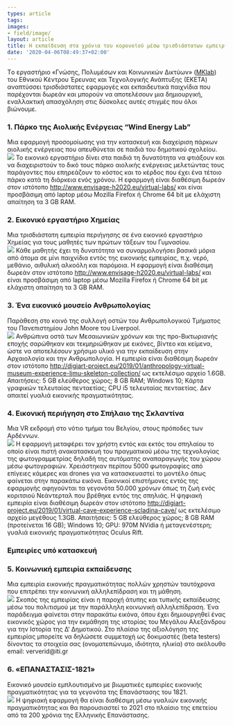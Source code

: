 ```yaml
---
types: article
tags:
images: 
- field/image/
layout: article
title: Η εκπαίδευση στα χρόνια του κορονοϊού μέσω τρισδιάστατων εμπειριών
date: '2020-04-06T08:49:37+02:00'
---
```

<p>
Tο εργαστήριο «Γνώσης, Πολυμέσων και Κοινωνικών Δικτύων» (<a href="https://mklab.iti.gr">MKlab</a>) του Εθνικού Κέντρου Έρευνας και Τεχνολογικής Ανάπτυξης (ΕΚΕΤΑ) αναπτύσσει τρισδιάστατες εφαρμογές και εκπαιδευτικά παιχνίδια που παρέχονται δωρεάν και μπορούν να αποτελέσουν μια δημιουργική, εναλλακτική απασχόληση στις δύσκολες αυτές στιγμές που όλοι βιώνουμε.
</p>
<h3>1. Πάρκο της Αιολικής Ενέργειας “Wind Energy Lab”</h3>
<p>
Μια εφαρμογή προσομοίωσης για την κατασκευή και διαχείριση πάρκων αιολικής ενέργειας που απευθύνεται σε παιδιά του δημοτικού σχολείου.<br>
<img src="https://mklab.iti.gr/files/field/image/mklab-vr-1.jpg" />  
Το εικονικό εργαστήριο δίνει στα παιδιά τη δυνατότητα να φτιάξουν και να διαχειριστούν το δικό τους πάρκο αιολικής ενέργειας μελετώντας τους παράγοντες που επηρεάζουν το κόστος και το κέρδος που έχει ένα τέτοιο πάρκο κατά τη διάρκεια ενός χρόνου. Η εφαρμογή είναι διαθέσιμη δωρεάν στον ιστότοπο <a href="http://www.envisage-h2020.eu/virtual-labs/">http://www.envisage-h2020.eu/virtual-labs/</a> και είναι προσβάσιμη από laptop μέσω Mozilla Firefox ή Chrome 64 bit με ελάχιστη απαίτηση τα 3 GB RAM.
</p>
<h3>2. Εικονικό εργαστήριο Χημείας</h3>
<p>
Μια τρισδιάστατη εμπειρία περιήγησης σε ένα εικονικό εργαστήριο Χημείας για τους μαθητές των πρώτων τάξεων του Γυμνασίου.<br>
<img src="https://mklab.iti.gr/files/field/image/mklab-vr-2.jpg" />    
Κάθε μαθητής έχει τη δυνατότητα να συναρμολογήσει βασικά μόρια από άτομα σε μίνι παιχνίδια εντός της εικονικής εμπειρίας, π.χ. νερό, μεθάνιο, αιθυλική αλκοόλη και παρόμοια. Η εφαρμογή είναι διαθέσιμη δωρεάν στον ιστότοπο <a href="http://www.envisage-h2020.eu/virtual-labs/">http://www.envisage-h2020.eu/virtual-labs/</a> και είναι προσβάσιμη από laptop μέσω Mozilla Firefox ή Chrome 64 bit με ελάχιστη απαίτηση τα 3 GB RAM.
</p>
<h3>3. Ένα εικονικό μουσείο Ανθρωπολογίας</h3>
<p>
Παράθεση στο κοινό της συλλογή οστών του Ανθρωπολογικού Τμήματος του Πανεπιστημίου John Moore του Liverpool.<br>
<img src="https://mklab.iti.gr/files/field/image/mklab-vr-3.jpg" />    
Ανθρώπινα οστά των Μεσαιωνικών χρόνων και της προ-Βικτωριανής εποχής σαρώθηκαν και τεκμηριώθηκαν με εικόνες, βίντεο και κείμενα, ώστε να αποτελέσουν χρήσιμο υλικό για την εκπαίδευση στην Αρχαιολογία και την Ανθρωπολογία. Η εμπειρία είναι διαθέσιμη δωρεάν στον ιστότοπο <a href="http://digiart-project.eu/2019/01/anthropology-virtual-museum-experience-ljmu-skeleton-collection/">http://digiart-project.eu/2019/01/anthropology-virtual-museum-experience-ljmu-skeleton-collection/</a> ως εκτελέσιμο αρχείο 1.6GB. Απαιτήσεις: 5 GB ελεύθερος χώρος;  8 GB RAM; Windows 10;  Κάρτα γραφικών τελευταίας πενταετίας; CPU i5 τελευταίας πενταετίας. Δεν απαιτεί γυαλιά εικονικής πραγματικότητας.
</p>
<h3>4. Eικονική περιήγηση στο Σπήλαιο της Σκλαντίνα</h3>
<p>
Μια VR εκδρομή στο νότιο τμήμα του Βελγίου, στους πρόποδες των Αρδέννων.<br>
<img src="https://mklab.iti.gr/files/field/image/mklab-vr-4.jpg" />    
Η εφαρμογή μεταφέρει τον χρήστη εντός και εκτός του σπηλαίου το οποίο είναι πιστή ανακατασκευή του πραγματικού μέσω της τεχνολογίας της φωτογραμμετρίας δηλαδή της αυτόματης αναπαραγωγής του χώρου μέσω φωτογραφιών. Χρειάστηκαν περίπου 5000 φωτογραφίες από επίγειες κάμερες και drones για να κατασκευαστεί το μοντέλο όπως φαίνεται στην παρακάτω εικόνα. Εικονικοί επιστήμονες εντός της εφαρμογής αφηγούνται τα γεγονότα 50.000 χρόνων όπως τη ζωή ενός κοριτσιού Νεάντερταλ που βρέθηκε εντός της σπηλιάς. Η ψηφιακή εμπειρία είναι διαθέσιμη δωρεάν στον ιστότοπο <a href="http://digiart-project.eu/2019/01/virtual-cave-experience-scladina-cave/">http://digiart-project.eu/2019/01/virtual-cave-experience-scladina-cave/</a> ως εκτελέσιμο αρχείο μεγέθους 1.3GB. Απαιτήσεις: 5 GB ελεύθερος χώρος; 8 GB RAM (προτείνεται 16 GB); Windows 10; GPU: 970M NVidia ή μεταγενέστερη; γυαλιά εικονικής πραγματικότητας Oculus Rift.
</p>
<h3>Εμπειρίες υπό κατασκευή</h3>
<h3>5. Κοινωνική εμπειρία εκπαίδευσης</h3>
<p>
Μια εμπειρία εικονικής πραγματικότητας πολλών χρηστών ταυτόχρονα που επιτρέπει την κοινωνική αλληλεπίδραση και τη μάθηση.<br>
<img src="https://mklab.iti.gr/files/field/image/mklab-vr-5.jpg" />    
Σκοπός της εμπειρίας είναι η παροχή άτυπης και τυπικής εκπαίδευσης μέσω του πολιτισμού με την παράλληλη κοινωνική αλληλεπίδραση. Ένα παράδειγμα φαίνεται στην παρακάτω εικόνα, όπου έχει δημιουργηθεί ένας εικονικός χώρος για την εκμάθηση της ιστορίας του Μεγάλου Αλεξάνδρου για την Ιστορία της Δ’ Δημοτικού. Στο πλαίσιο της αξιολόγηση της εμπειρίας μπορείτε να δηλώσετε συμμετοχή ως δοκιμαστές (beta testers) δίνοντας τα στοιχεία σας (ονοματεπώνυμο, ιδιότητα, ηλικία) στο ακόλουθο email: ververid@iti.gr
</p>
<h3>6. «ΕΠΑΝΑΣΤΑΣΙΣ-1821»</h3>
<p>
Εικονικό μουσείο εμπλουτισμένο με βιωματικές εμπειρίες εικονικής πραγματικότητας για τα γεγονότα της Επανάστασης του 1821. <br>
<img src="https://mklab.iti.gr/files/field/image/mklab-vr-6.jpg" />    
Η ψηφιακή εφαρμογή θα είναι διαθέσιμη μέσω γυαλιών εικονικής πραγματικότητας και θα παρουσιαστεί το 2021 στο πλαίσιο της επετείου από τα 200 χρόνια της Ελληνικής Επανάστασης.
</p>


